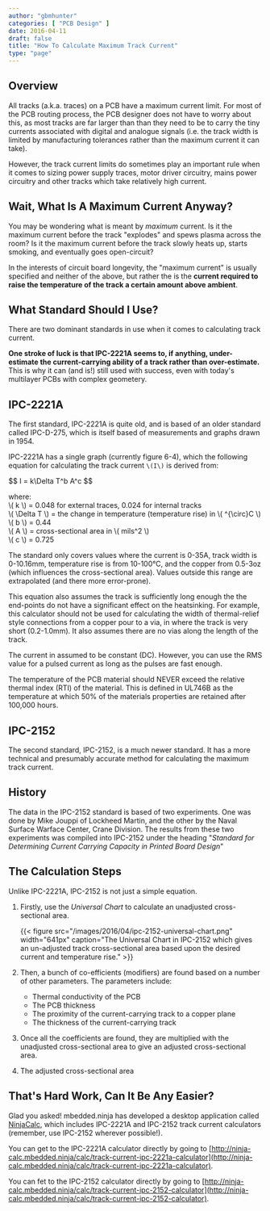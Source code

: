 ```yaml
---
author: "gbmhunter"
categories: [ "PCB Design" ]
date: 2016-04-11
draft: false
title: "How To Calculate Maximum Track Current"
type: "page"
---
```


## Overview

All tracks (a.k.a. traces) on a PCB have a maximum current limit. For most of the PCB routing process, the PCB designer does not have to worry about this, as most tracks are far larger than than they need to be to carry the tiny currents associated with digital and analogue signals (i.e. the track width is limited by manufacturing tolerances rather than the maximum current it can take).

However, the track current limits do sometimes play an important rule when it comes to sizing power supply traces, motor driver circuitry, mains power circuitry and other tracks which take relatively high current.

## Wait, What Is A Maximum Current Anyway?

You may be wondering what is meant by _maximum_ current. Is it the maximum current before the track "explodes" and spews plasma across the room? Is it the maximum current before the track slowly heats up, starts smoking, and eventually goes open-circuit?

In the interests of circuit board longevity, the "maximum current" is usually specified and neither of the above, but rather the is the **current required to raise the temperature of the track a certain amount above ambient**.

## What Standard Should I Use?

There are two dominant standards in use when it comes to calculating track current.

**One stroke of luck is that IPC-2221A seems to, if anything, under-estimate the current-carrying ability of a track rather than over-estimate.** This is why it can (and is!) still used with success, even with today's multilayer PCBs with complex geometery.

## IPC-2221A

The first standard, IPC-2221A is quite old, and is based of an older standard called IPC-D-275, which is itself based of measurements and graphs drawn in 1954.

IPC-2221A has a single graph (currently figure 6-4), which the following equation for calculating the track current `\(I\)` is derived from:

<div>$$ I = k\Delta T^b A^c $$</div>

<p class="centered">
    where:<br>
    \( k \) = 0.048 for external traces, 0.024 for internal tracks<br>
    \( \Delta T \) = the change in temperature (temperature rise) in \( ^{\circ}C \)<br>
    \( b \) = 0.44<br>
    \( A \) = cross-sectional area in \( mils^2 \)<br>
    \( c \) = 0.725<br>
</p>

The standard only covers values where the current is 0-35A, track width is 0-10.16mm, temperature rise is from 10-100°C, and the copper from 0.5-3oz (which influences the cross-sectional area). Values outside this range are extrapolated (and there more error-prone).

This equation also assumes the track is sufficiently long enough the the end-points do not have a significant effect on the heatsinking. For example, this calculator should not be used for calculating the width of thermal-relief style connections from a copper pour to a via, in where the track is very short (0.2-1.0mm). It also assumes there are no vias along the length of the track.

The current in assumed to be constant (DC). However, you can use the RMS value for a pulsed current as long as the pulses are fast enough.

The temperature of the PCB material should NEVER exceed the relative thermal index (RTI) of the material. This is defined in UL746B as the temperature at which 50% of the materials properties are retained after 100,000 hours.

## IPC-2152

The second standard, IPC-2152, is a much newer standard. It has a more technical and presumably accurate method for calculating the maximum track current.

## History

The data in the IPC-2152 standard is based of two experiments. One was done by Mike Jouppi of Lockheed Martin, and the other by the Naval Surface Warface Center, Crane Division. The results from these two experiments was compiled into IPC-2152 under the heading "_Standard for Determining Current Carrying Capacity in Printed Board Design_"

## The Calculation Steps

Unlike IPC-2221A, IPC-2152 is not just a simple equation.


1. Firstly, use the _Universal Chart_ to calculate an unadjusted cross-sectional area.  

    {{< figure src="/images/2016/04/ipc-2152-universal-chart.png" width="641px" caption="The Universal Chart in IPC-2152 which gives an un-adjusted track cross-sectional area based upon the desired current and temperature rise."  >}}  

2. Then, a bunch of co-efficients (modifiers) are found based on a number of other parameters. The parameters include:  

    - Thermal conductivity of the PCB  
    - The PCB thickness  
    - The proximity of the current-carrying track to a copper plane  
    - The thickness of the current-carrying track  

3. Once all the coefficients are found, they are multiplied with the unadjusted cross-sectional area to give an adjusted cross-sectional area.  

4. The adjusted cross-sectional area

## That's Hard Work, Can It Be Any Easier?

Glad you asked! mbedded.ninja has developed a desktop application called [NinjaCalc](http://mbedded-ninja.github.io/NinjaCalc/), which includes IPC-2221A and IPC-2152 track current calculators (remember, use IPC-2152 wherever possible!).

You can get to the IPC-2221A calculator directly by going to [http://ninja-calc.mbedded.ninja/calc/track-current-ipc-2221a-calculator](http://ninja-calc.mbedded.ninja/calc/track-current-ipc-2221a-calculator).

You can fet to the IPC-2152 calculator directly by going to [http://ninja-calc.mbedded.ninja/calc/track-current-ipc-2152-calculator](http://ninja-calc.mbedded.ninja/calc/track-current-ipc-2152-calculator).
